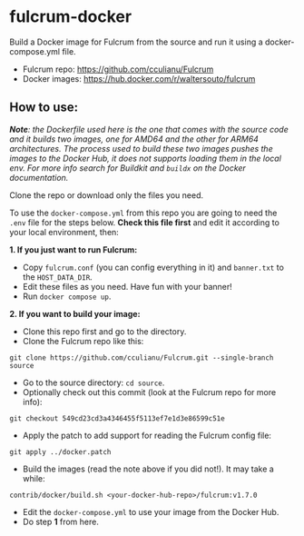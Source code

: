 # fulcrum-docker

Build a Docker image for Fulcrum from the source and run it using a docker-compose.yml file.

* Fulcrum repo: https://github.com/cculianu/Fulcrum
* Docker images: https://hub.docker.com/r/waltersouto/fulcrum

## How to use:

_**Note**: the Dockerfile used here is the one that comes with the source code and it builds two images, one for AMD64 and the other for ARM64 architectures. The process used to build these two images pushes the images to the Docker Hub, it does not supports loading them in the local env. For more info search for Buildkit and `buildx` on the Docker documentation._

Clone the repo or download only the files you need.

To use the `docker-compose.yml` from this repo you are going to need the `.env` file for the steps below. **Check this file first** and edit it according to your local environment, then:

**1. If you just want to run Fulcrum:**

- Copy `fulcrum.conf` (you can config everything in it) and `banner.txt` to the `HOST_DATA_DIR`.
- Edit these files as you need. Have fun with your banner!
- Run `docker compose up`.

**2. If you want to build your image:**

- Clone this repo first and go to the directory.
- Clone the Fulcrum repo like this:
```
git clone https://github.com/cculianu/Fulcrum.git --single-branch source
```
- Go to the source directory: `cd source`.
- Optionally check out this commit (look at the Fulcrum repo for more info):
```
git checkout 549cd23cd3a4346455f5113ef7e1d3e86599c51e
```
- Apply the patch to add support for reading the Fulcrum config file:
```
git apply ../docker.patch
```
- Build the images (read the note above if you did not!). It may take a while:
```
contrib/docker/build.sh <your-docker-hub-repo>/fulcrum:v1.7.0
```
- Edit the `docker-compose.yml` to use your image from the Docker Hub.
- Do step **1** from here.
